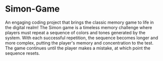 # Simon-Game
An engaging coding project that brings the classic memory game to life in the digital realm!
The Simon game is a timeless memory challenge where players must repeat a sequence of colors and tones generated by the system. With each successful repetition, the sequence becomes longer and more complex, putting the player's memory and concentration to the test. The game continues until the player makes a mistake, at which point the sequence resets.

